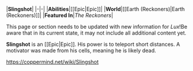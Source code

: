 |**Slingshot**|
|-|-|
|**Abilities**|[[Epic\|Epic]]|
|**World**|[[Earth (Reckoners)\|Earth (Reckoners)]]|
|**Featured In**|*The Reckoners*|

This page or section needs to be updated with new information for *Lux*!Be aware that in its current state, it may not include all additional content yet.

**Slingshot** is an [[Epic\|Epic]]. His power is to teleport short distances. A motivator was made from his cells, meaning he is likely dead.



https://coppermind.net/wiki/Slingshot